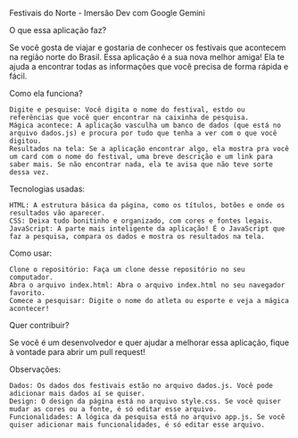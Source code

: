 Festivais do Norte - Imersão Dev com Google Gemini

O que essa aplicação faz?

Se você gosta de viajar e gostaria de conhecer os festivais que acontecem na região norte do Brasil. Essa aplicação é a sua nova melhor amiga! Ela te ajuda a encontrar todas as informações que você precisa de forma rápida e fácil.

Como ela funciona?

    Digite e pesquise: Você digita o nome do festival, estdo ou referências que você quer encontrar na caixinha de pesquisa.
    Mágica acontece: A aplicação vasculha um banco de dados (que está no arquivo dados.js) e procura por tudo que tenha a ver com o que você digitou.
    Resultados na tela: Se a aplicação encontrar algo, ela mostra pra você um card com o nome do festival, uma breve descrição e um link para saber mais. Se não encontrar nada, ela te avisa que não teve sorte dessa vez.

Tecnologias usadas:

    HTML: A estrutura básica da página, como os títulos, botões e onde os resultados vão aparecer.
    CSS: Deixa tudo bonitinho e organizado, com cores e fontes legais.
    JavaScript: A parte mais inteligente da aplicação! É o JavaScript que faz a pesquisa, compara os dados e mostra os resultados na tela.

Como usar:

    Clone o repositório: Faça um clone desse repositório no seu computador.
    Abra o arquivo index.html: Abra o arquivo index.html no seu navegador favorito.
    Comece a pesquisar: Digite o nome do atleta ou esporte e veja a mágica acontecer!

Quer contribuir?

Se você é um desenvolvedor e quer ajudar a melhorar essa aplicação, fique à vontade para abrir um pull request!

Observações:

    Dados: Os dados dos festivais estão no arquivo dados.js. Você pode adicionar mais dados aí se quiser.
    Design: O design da página está no arquivo style.css. Se você quiser mudar as cores ou a fonte, é só editar esse arquivo.
    Funcionalidades: A lógica da pesquisa está no arquivo app.js. Se você quiser adicionar mais funcionalidades, é só editar esse arquivo.
